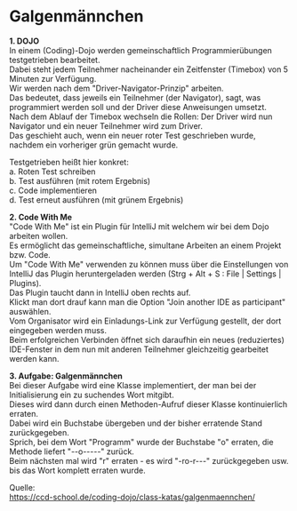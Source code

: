 # Galgenmännchen
**1. DOJO**<br>
In einem (Coding)-Dojo werden gemeinschaftlich Programmierübungen testgetrieben bearbeitet. <br>
Dabei steht jedem Teilnehmer nacheinander ein Zeitfenster (Timebox) von 5 Minuten zur Verfügung. <br>
Wir werden nach dem "Driver-Navigator-Prinzip" arbeiten. <br>
Das bedeutet, dass jeweils ein Teilnehmer (der Navigator), sagt, was programmiert werden soll und der Driver diese Anweisungen umsetzt. <br>
Nach dem Ablauf der Timebox wechseln die Rollen: Der Driver wird nun Navigator und ein neuer Teilnehmer wird zum Driver. <br>
Das geschieht auch, wenn ein neuer roter Test geschrieben wurde, nachdem ein vorheriger grün gemacht wurde. <br>

Testgetrieben heißt hier konkret: <br> 
a. Roten Test schreiben <br>
b. Test ausführen (mit rotem Ergebnis) <br>
c. Code implementieren <br>
d. Test erneut ausführen (mit grünem Ergebnis) <br>

**2. Code With Me** <br>
"Code With Me" ist ein Plugin für IntelliJ mit welchem wir bei dem Dojo arbeiten wollen. <br> 
Es ermöglicht das gemeinschaftliche, simultane Arbeiten an einem Projekt bzw. Code. <br>
Um "Code With Me" verwenden zu können muss über die Einstellungen von IntelliJ das Plugin heruntergeladen werden (Strg + Alt + S : File | Settings | Plugins). <br>
Das Plugin taucht dann in IntelliJ oben rechts auf. <br>
Klickt man dort drauf kann man die Option "Join another IDE as participant" auswählen. <br>
Vom Organisator wird ein Einladungs-Link zur Verfügung gestellt, der dort eingegeben werden muss. <br>
Beim erfolgreichen Verbinden öffnet sich daraufhin ein neues (reduziertes) IDE-Fenster in dem nun mit anderen Teilnehmer gleichzeitig gearbeitet werden kann. <br>

**3. Aufgabe: Galgenmännchen** <br>
Bei dieser Aufgabe wird eine Klasse implementiert, der man bei der Initialisierung ein zu suchendes Wort mitgibt. <br>
Dieses wird dann durch einen Methoden-Aufruf dieser Klasse kontinuierlich erraten. <br>
Dabei wird ein Buchstabe übergeben und der bisher erratende Stand zurückgegeben. <br>
Sprich, bei dem Wort "Programm" wurde der Buchstabe "o" erraten, die Methode liefert "--o-----" zurück. <br>
Beim nächsten mal wird "r" erraten - es wird "-ro-r---" zurückgegeben usw. bis das Wort komplett erraten wurde. <br>

Quelle: <br>
https://ccd-school.de/coding-dojo/class-katas/galgenmaennchen/ <br>